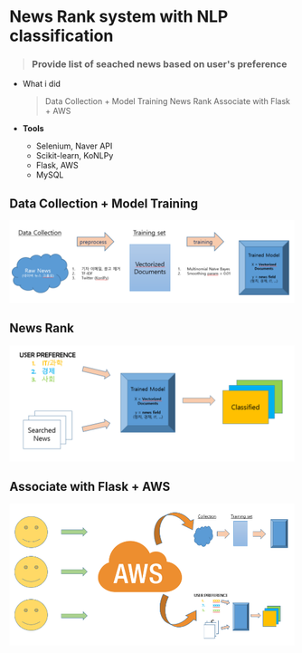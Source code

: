 # News Rank system with NLP classification
> ### Provide list of seached news based on user's preference

- What i did
	> Data Collection + Model Training
	> News Rank
	> Associate with Flask + AWS

- **Tools**
  - Selenium, Naver API
  - Scikit-learn, KoNLPy
  - Flask, AWS
  - MySQL

  
## Data Collection + Model Training

<img src='img/news_rec.png'>

## News Rank

<img src='img/news_rank.PNG'>

## Associate with Flask + AWS

<img src='img/news_aws.PNG'>